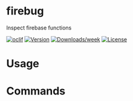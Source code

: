firebug
=======

Inspect firebase functions 

[![oclif](https://img.shields.io/badge/cli-oclif-brightgreen.svg)](https://oclif.io)
[![Version](https://img.shields.io/npm/v/firebug.svg)](https://npmjs.org/package/firebug)
[![Downloads/week](https://img.shields.io/npm/dw/firebug.svg)](https://npmjs.org/package/firebug)
[![License](https://img.shields.io/npm/l/firebug.svg)](https://github.com/IuryPiva/firebug/blob/master/package.json)

<!-- toc -->
# Usage
<!-- usage -->
# Commands
<!-- commands -->
